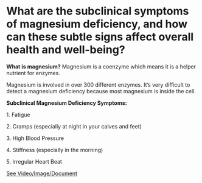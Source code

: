 # What are the subclinical symptoms of magnesium deficiency, and how can these subtle signs affect overall health and well-being?

**What is magnesium?** Magnesium is a coenzyme which means it is a helper nutrient for enzymes.

Magnesium is involved in over 300 different enzymes.  It’s very difficult to detect a magnesium deficiency because most magnesium is inside the cell.  

**Subclinical Magnesium Deficiency Symptoms:**

1\. Fatigue 

2\. Cramps (especially at night in your calves and feet)

3\. High Blood Pressure 

4\. Stiffness (especially in the morning)

5\. Irregular Heart Beat 

 [See Video/Image/Document](https://hls-player.drberg.com/asset?path=migrated-assets/5-subclinical-magnesium-deficiency-symptoms)